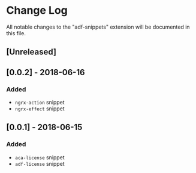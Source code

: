 # Change Log
All notable changes to the "adf-snippets" extension will be documented in this file.

## [Unreleased]

## [0.0.2] - 2018-06-16
### Added
- `ngrx-action` snippet
- `ngrx-effect` snippet

## [0.0.1] - 2018-06-15
### Added
- `aca-license` snippet
- `adf-license` snippet